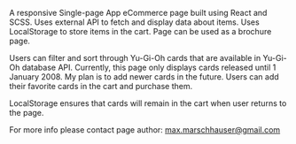 A responsive Single-page App eCommerce page built using React and SCSS. Uses external API to fetch and display data about items. Uses LocalStorage to store items in the cart. Page can be used as a brochure page. 

Users can filter and sort through Yu-Gi-Oh cards that are available in Yu-Gi-Oh database API. Currently, this page only displays cards released until 1 January 2008. My plan is to add newer cards in the future. Users can add their favorite cards in the cart and purchase them. 

LocalStorage ensures that cards will remain in the cart when user returns to the page.

For more info please contact page author: max.marschhauser@gmail.com
